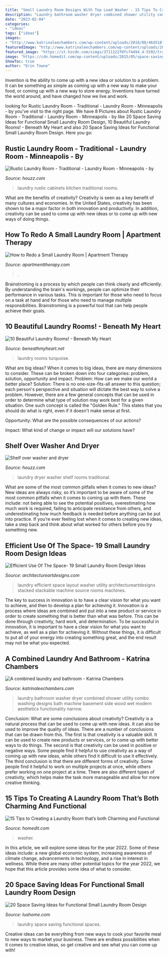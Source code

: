 ```yaml
---
title: "Small Laundry Room Designs With Top Load Washer - 15 Tips To Creating A Laundry Room That’s Both Charming And Functional"
description: "Laundry bathroom washer dryer combined shower utility combo washing designs bath machine basement side wood wet modern aesthetics functionality narrow"
date: "2023-02-04"
categories:
- "ideas"
tags: ["ideas"]
images:
- "http://www.katrinaleechambers.com/wp-content/uploads/2016/08/46d518f3b40a5932a85ae800ee73340f.jpg"
featuredImage: "http://www.katrinaleechambers.com/wp-content/uploads/2016/08/46d518f3b40a5932a85ae800ee73340f.jpg"
featured_image: "https://st.hzcdn.com/simgs/3711122f0fcf4494_4-5592/traditional-laundry-room.jpg"
image: "https://cdn.homedit.com/wp-content/uploads/2015/05/space-saving-laundry-room-Stackable.jpg"
ShowToc: true
author: "Erin Towne"
---
```



Invention is the ability to come up with a new idea or solution to a problem. It can be something as simple as coming up with a new way to make your food, or coming up with a new way to store energy. Inventions have turned the world around, and have changed how we live and work.

	

		
looking for Rustic Laundry Room - Traditional - Laundry Room - Minneapolis - by you've visit to the right page. We have 8 Pictures about Rustic Laundry Room - Traditional - Laundry Room - Minneapolis - by like 20 Space Saving Ideas for Functional Small Laundry Room Design, 10 Beautiful Laundry Rooms! - Beneath My Heart and also 20 Space Saving Ideas for Functional Small Laundry Room Design. Here you go:
		
    
## Rustic Laundry Room - Traditional - Laundry Room - Minneapolis - By

<img loading=lazy src="https://st.hzcdn.com/simgs/6aa17c960dd86d76_4-8637/traditional-laundry-room.jpg" onerror="this.onerror=null;this.src='https://tse2.mm.bing.net/th?id=OIP.V0bDgVaDhvNQD8DGZQBDLQAAAA&amp;pid=15.1';" alt="Rustic Laundry Room - Traditional - Laundry Room - Minneapolis - by">

_Source: houzz.com_

>laundry rustic cabinets kitchen traditional rooms. 

	

What are the benefits of creativity?
Creativity is seen as a key benefit of many cultures and economies. In the United States, creativity has been shown to be a major factor in both innovation and productivity. In addition, creativity can be used to come up with new ideas or to come up with new ways of doing things.

    
## How To Redo A Small Laundry Room | Apartment Therapy

<img loading=lazy src="https://cdn.apartmenttherapy.info/image/upload/f_auto,q_auto:eco,w_730/at/Caitlin_Kelley_laundry_after_4_tagged" onerror="this.onerror=null;this.src='https://tse1.mm.bing.net/th?id=OIP.h5hJ2vDdZ22WMV84hQM26QHaJ3&amp;pid=15.1';" alt="How to Redo a Small Laundry Room | Apartment Therapy">

_Source: apartmenttherapy.com_

>. 

	

Brainstroming is a process by which people can think clearly and efficiently. By understanding the brain's workings, people can optimize their performance in various tasks. This is important for those who need to focus on a task at hand and for those who need to manage multiple responsibilities. Brainstroming is a powerful tool that can help people achieve their goals.

    
## 10 Beautiful Laundry Rooms! - Beneath My Heart

<img loading=lazy src="http://www.beneathmyheart.net/wp-content/uploads/2012/02/image142.png" onerror="this.onerror=null;this.src='https://tse1.mm.bing.net/th?id=OIP.EhbIu_0UDr4iItFVwngupwHaLF&amp;pid=15.1';" alt="10 Beautiful Laundry Rooms! - Beneath My Heart">

_Source: beneathmyheart.net_

>laundry rooms turquoise. 

	

What are big ideas?
When it comes to big ideas, there are many dimensions to consider. These can be broken down into four categories: problem, solution, opportunity and impact. 
Problem: How can we make our world a better place? 
Solution: There is no one-size-fits-all answer to this question; each person's perspective and situation will dictate the best way to solve a problem. However, there are a few general concepts that can be used in order to determine what type of solution may work best for a given situation. One such concept is called the "Golden Rule." This states that you should do what is right, even if it doesn't make sense at first. 

Opportunity: What are the possible consequences of our actions? 

Impact: What kind of change or impact will our solutions have?

    
## Shelf Over Washer And Dryer

<img loading=lazy src="https://st.hzcdn.com/simgs/3711122f0fcf4494_4-5592/traditional-laundry-room.jpg" onerror="this.onerror=null;this.src='https://tse3.mm.bing.net/th?id=OIP.1AL53WiX-S9yjm3qSnK6DgHaLE&amp;pid=15.1';" alt="Shelf over washer and dryer">

_Source: houzz.com_

>laundry dryer washer shelf rooms traditional. 

	

What are some of the most common pitfalls when it comes to new ideas?
New ideas are always risky, so it’s important to be aware of some of the most common pitfalls when it comes to coming up with them. These include: not being able to see the potential positives, overestimating how much work is required, failing to anticipate resistance from others, and underestimating how much feedback is needed before anything can be put into practice. If you’re ever feeling lost when it comes to creating new ideas, take a step back and think about what worked for others before you try something new.

    
## Efficient Use Of The Space- 19 Small Laundry Room Design Ideas

<img loading=lazy src="http://www.architectureartdesigns.com/wp-content/uploads/2014/03/1930.jpg" onerror="this.onerror=null;this.src='https://tse1.mm.bing.net/th?id=OIP.fDZyetZjsHcxr7h2p63uKQAAAA&amp;pid=15.1';" alt="Efficient Use Of The Space- 19 Small Laundry Room Design Ideas">

_Source: architectureartdesigns.com_

>laundry efficient space layout washer utility architectureartdesigns stacked stackable machine source rooms machines. 

	

The key to success in innovation is to have a clear vision for what you want to achieve, and then to develop a plan for achieving it.
Innovation is a process where ideas are combined and put into a new product or service in order to create something that is better than what was before. This can be done through creativity, hard work, and determination. To be successful in innovation, it is important to have a clear vision for what you want to achieve, as well as a plan for achieving it. Without these things, it is difficult to put all of your energy into creating something great, and the end result may not be what you expected.

    
## A Combined Laundry And Bathroom - Katrina Chambers

<img loading=lazy src="http://www.katrinaleechambers.com/wp-content/uploads/2016/08/46d518f3b40a5932a85ae800ee73340f.jpg" onerror="this.onerror=null;this.src='https://tse2.mm.bing.net/th?id=OIP.GB3Y3urgEz2HM_CVh3di1AHaK9&amp;pid=15.1';" alt="A combined laundry and bathroom - Katrina Chambers">

_Source: katrinaleechambers.com_

>laundry bathroom washer dryer combined shower utility combo washing designs bath machine basement side wood wet modern aesthetics functionality narrow. 

	

Conclusion: What are some conclusions about creativity?
Creativity is a natural process that can be used to come up with new ideas. It can also be used to improve the quality of ideas. There are a number of conclusions that can be drawn from this. The first is that creativity is a valuable skill. It can be used to create new products or services, or to come up with better ways to do things. The second is that creativity can be used in positive or negative ways. Some people find it helpful to use creativity as a way of coming up with new ideas, while others find it difficult to use it effectively. The third conclusion is that there are different forms of creativity. Some people find it helpful to work on multiple projects at once, while others prefer working on one project at a time. There are also different types of creativity, which helps make the task more manageable and allow for more creative thinking.

    
## 15 Tips To Creating A Laundry Room That’s Both Charming And Functional

<img loading=lazy src="https://cdn.homedit.com/wp-content/uploads/2015/05/space-saving-laundry-room-Stackable.jpg" onerror="this.onerror=null;this.src='https://tse2.mm.bing.net/th?id=OIP.tJ452p6hhzTqXsl_Ckj2QQHaLH&amp;pid=15.1';" alt="15 Tips to Creating a Laundry Room that’s both Charming and Functional">

_Source: homedit.com_

>washer. 

	

In this article, we will explore some ideas for the year 2022. Some of these ideas include: a new global economic system, increasing awareness of climate change, advancements in technology, and a rise in interest in wellness. While there are many other potential topics for the year 2022, we hope that this article provides some idea of what to consider.

    
## 20 Space Saving Ideas For Functional Small Laundry Room Design

<img loading=lazy src="https://www.lushome.com/wp-content/uploads/2016/02/small-spaces-laundry-room-design-ideas-18.jpg" onerror="this.onerror=null;this.src='https://tse2.mm.bing.net/th?id=OIP.sri2c47YV2h9ccqGcNJYnAAAAA&amp;pid=15.1';" alt="20 Space Saving Ideas for Functional Small Laundry Room Design">

_Source: lushome.com_

>laundry space saving functional spaces. 

	

Creative ideas can be everything from new ways to cook your favorite meal to new ways to market your business. There are endless possibilities when it comes to creative ideas, so get creative and see what you can come up with!

